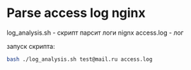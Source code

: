 # Parse access log nginx

log_analysis.sh - скрипт парсит логи nignx
access.log - лог


запуск скрипта:
```bash
bash ./log_analysis.sh test@mail.ru access.log
```

